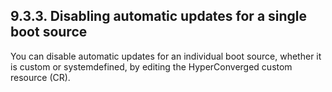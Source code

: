 ## 9.3.3. Disabling automatic updates for a single boot source

You can disable automatic updates for an individual boot source, whether it is custom or systemdefined, by editing the HyperConverged custom resource (CR).

